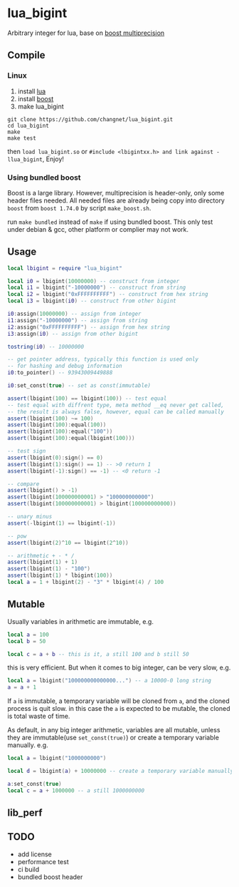 # lua_bigint
Arbitrary integer for lua, base on [boost multiprecision](https://www.boost.org/doc/libs/1_74_0/libs/multiprecision/doc/html/boost_multiprecision/intro.html)

## Compile

### Linux
1. install [lua](http://www.lua.org/)
2. install [boost](https://www.boost.org/)
3. make lua_bigint
```shell
git clone https://github.com/changnet/lua_bigint.git
cd lua_bigint
make
make test
```
then `load lua_bigint.so` or `#include <lbigintxx.h> and link against -llua_bigint`, Enjoy!

### Using bundled boost
Boost is a large library. However, multiprecision is header-only, only some
header files needed. All needed files are already being copy into directory 
`boost` from `boost 1.74.0` by script `make_boost.sh`.

run `make bundled` instead of `make` if using bundled boost. This only test
under debian & gcc, other platform or complier may not work.

## Usage
```lua
local lbigint = require "lua_bigint"

local i0 = lbigint(10000000) -- construct from integer
local i1 = lbigint("-10000000") -- construct from string
local i2 = lbigint("0xFFFFFFFFFF") -- construct from hex string
local i3 = lbigint(i0) -- construct from other bigint

i0:assign(10000000) -- assign from integer
i1:assign("-10000000") -- assign from string
i2:assign("0xFFFFFFFFFF") -- assign from hex string
i3:assign(i0) -- assign from other bigint

tostring(i0) -- 10000000

-- get pointer address, typically this function is used only
-- for hashing and debug information
i0:to_pointer() -- 93943009449888

i0:set_const(true) -- set as const(immutable)

assert(lbigint(100) == lbigint(100)) -- test equal
-- test equal with diffrent type, meta method __eq never get called,
-- the result is always false, however, equal can be called manually
assert(lbigint(100) ~= 100)
assert(lbigint(100):equal(100))
assert(lbigint(100):equal("100"))
assert(lbigint(100):equal(lbigint(100)))

-- test sign
assert(lbigint(0):sign() == 0)
assert(lbigint(1):sign() == 1) -- >0 return 1
assert(lbigint(-1):sign() == -1) -- <0 return -1

-- compare
assert(lbigint() > -1)
assert(lbigint(100000000001) > "100000000000")
assert(lbigint(100000000001) > lbigint(100000000000))

-- unary minus
assert(-lbigint(1) == lbigint(-1))

-- pow
assert(lbigint(2)^10 == lbigint(2^10))

-- arithmetic + - * /
assert(lbigint(1) + 1)
assert(lbigint(1) - "100")
assert(lbigint(1) * lbigint(100))
local a = 1 + lbigint(2) - "3" * lbigint(4) / 100
```

## Mutable
Usually variables in arithmetic are immutable, e.g.
```lua
local a = 100
local b = 50

local c = a + b -- this is it, a still 100 and b still 50
```
this is very efficient. But when it comes to big integer, can be very slow, e.g.
```lua
local a = lbigint("100000000000000...") -- a 10000-0 long string
a = a + 1
```
If `a` is immutable, a temporary variable will be cloned from `a`, and the cloned
process is quit slow. in this case the `a` is expected to be mutable, the cloned
is total waste of time.

As default, in any big integer arithmetic, variables are all mutable, unless they
are immutable(use `set_const(true)`) or create a temporary variable manually. e.g.
```lua
local a = lbigint("1000000000")

local d = lbigint(a) + 10000000 -- create a temporary variable manually

a:set_const(true)
local c = a + 1000000 -- a still 1000000000
```

## lib_perf


## TODO
* add license
* performance test
* ci build
* bundled boost header